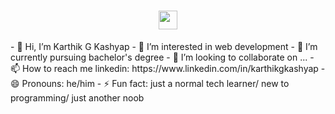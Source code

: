 <h1 align="center"> <img src="https://raw.githubusercontent.com/MartinHeinz/MartinHeinz/master/wave.gif" width="30px"> </h1>
- 👋 Hi, I’m Karthik G Kashyap
- 👀 I’m interested in web development
- 🌱 I’m currently pursuing bachelor's degree
- 💞️ I’m looking to collaborate on ...
- 📫 How to reach me linkedin: https://www.linkedin.com/in/karthikgkashyap 
- 😄 Pronouns: he/him
- ⚡ Fun fact: just a normal tech learner/ new to programming/ just another noob

<!---
Karthikgkashyap/Karthikgkashyap is a ✨ special ✨ repository because its `README.md` (this file) appears on your GitHub profile.
You can click the Preview link to take a look at your changes.
--->
